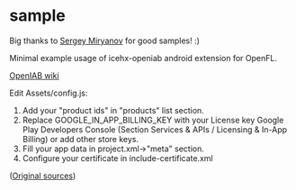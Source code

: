 sample
==============

Big thanks to [Sergey Miryanov](https://github.com/sergey-miryanov) for good samples! :)

Minimal example usage of icehx-openiab android extension for OpenFL.

[OpenIAB wiki](https://github.com/onepf/OpenIAB/wiki)

Edit Assets/config.js:
1) Add your "product ids" in "products" list section.
2) Replace GOOGLE_IN_APP_BILLING_KEY with your License key Google Play Developers Console (Section Services & APIs / Licensing & In-App Billing) or add other store keys.
3) Fill your app data in project.xml->"meta" section.
4) Configure your certificate in include-certificate.xml

([Original sources](https://github.com/sergey-miryanov/linden-samples))
